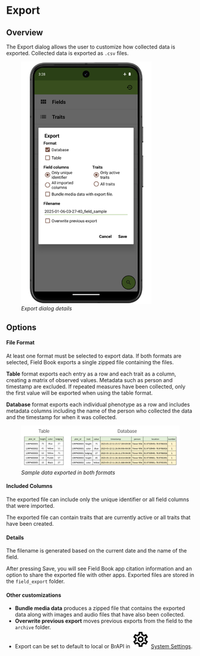 <link rel="stylesheet" type="text/css" href="_styles/styles.css">

# Export

## Overview

The Export dialog allows the user to customize how collected data is exported.
Collected data is exported as `.csv` files.

<figure class="image">
  <img class="screenshot" src="_static/images/export/export_framed.png" width="350px" > 
  <figcaption class="screenshot-caption"><i>Export dialog details</i></figcaption> 
</figure>

## Options

#### File Format

At least one format must be selected to export data.
If both formats are selected, Field Book exports a single zipped file containing the files.

**Table** format exports each entry as a row and each trait as a column, creating a matrix of observed values.
Metadata such as person and timestamp are excluded.
If repeated measures have been collected, only the first value will be exported when using the table format.

**Database** format exports each individual phenotype as a row and includes metadata columns including the name of the person who collected the data and the timestamp for when it was collected.

<figure class="image">
  <img class="screenshot" src="_static/images/export/export_file_formats.png" width="1100px"> 
  <figcaption class="screenshot-caption"><i>Sample data exported in both formats</i></figcaption> 
</figure>

#### Included Columns

The exported file can include only the unique identifier or all field columns that were imported.

The exported file can contain traits that are currently active or all traits that have been created.

#### Details

The filename is generated based on the current date and the name of the field.

After pressing Save, you will see Field Book app citation information and an option to share the exported file with other apps.
Exported files are stored in the `field_export` folder.

#### Other customizations

- **Bundle media data** produces a zipped file that contains the exported data along with images and audio files that have also been collected.
- **Overwrite previous export** moves previous exports from the field to the `archive` folder.
- Export can be set to default to local or BrAPI in <img class="icon" src="_static/icons/settings/main/cog-outline.png"> [System Settings](settings-system.md).